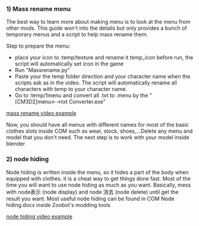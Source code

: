 ### 1) Mass rename menu
   
The best way to learn more about making menu is to look at the menu from other mods. This guide won't into the details but only provides a bunch of temporary menus and a script to help mass rename them.
 
  Step to prepare the menu:
+ place your icon to :temp/texture and rename it temp_icon before run, the script will automatically set icon in the game
+ Run "Massrename.py" 
+ Paste your the temp folder direction and your character name when the scripts ask as in the video. The script will automatically rename all characters with temp to your character name.
+ Go to :temp/1menu and convert all .txt to .menu by the "[CM3D2]menu←→txt Converter.exe"
  
[mass rename video example](https://mega.nz/file/lmtESTjQ#fK6g1Nn94PzOFUI7ftT3reNQR_76TtHtU1ws_dYUjkk)

Now, you should have all menus with different names for most of the basic clothes slots inside COM such as wear, stock, shoes,...Delete any menu and model that you don't need. The next step is to work with your model inside blender 


### 2) node hiding

Node hiding is written inside the menu, so it hides a part of the body when equipped with clothes. it is a cheat way to get things done fast. Most of the time you will want to use node hiding as much as you want.
Basically, mess with node表示 (node display) and node 消去 (node delete) until get the result you want. Most useful node hiding can be found in COM Node hiding.docx inside Zoobot's modding tools



[node hiding video example](https://mega.nz/embed/JrsxRKYY#TNEj0nytYWp_9XEIhniZNKqqWxgMdhWTM0HGKeDtrLs)






